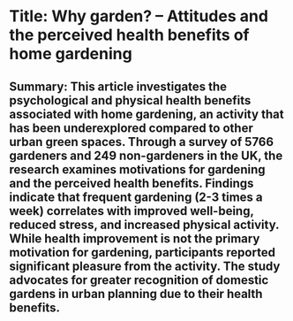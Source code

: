 # Title: Why garden? – Attitudes and the perceived health benefits of home gardening

## Summary: This article investigates the psychological and physical health benefits associated with home gardening, an activity that has been underexplored compared to other urban green spaces. Through a survey of 5766 gardeners and 249 non-gardeners in the UK, the research examines motivations for gardening and the perceived health benefits. Findings indicate that frequent gardening (2-3 times a week) correlates with improved well-being, reduced stress, and increased physical activity. While health improvement is not the primary motivation for gardening, participants reported significant pleasure from the activity. The study advocates for greater recognition of domestic gardens in urban planning due to their health benefits.